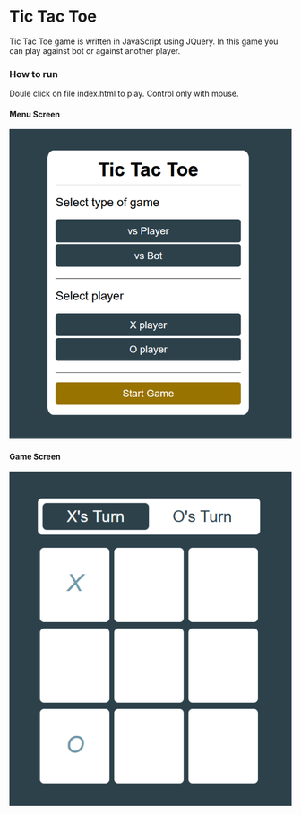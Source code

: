 # Tic Tac Toe

Tic Tac Toe game is written in JavaScript using JQuery. In this game you can play against bot or against another player.

### How to run

Doule click on file index.html to play. Control only with mouse.

#### Menu Screen
![](img/menu.png)

#### Game Screen
![](img/game.png)
